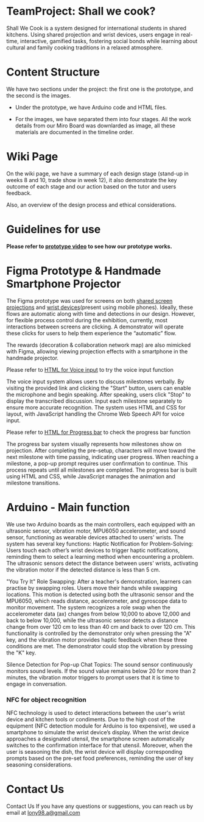 # TeamProject: Shall we cook?

Shall We Cook is a system designed for international students in shared kitchens. Using shared projection and wrist devices, users engage in real-time, interactive, gamified tasks, fostering social bonds while learning about cultural and family cooking traditions in a relaxed atmosphere.

# Content Structure
We have two sections under the project: the first one is the prototype, and the second is the images.

* Under the prototype, we have Arduino code and HTML files.

* For the images, we have separated them into four stages. All the work details from our Miro Board was downlarded as image, all these materials are documented in the timeline order.

# Wiki Page
On the wiki page, we have a summary of each design stage (stand-up in weeks 8 and 10, trade show in week 12), it also demonstrate the key outcome of each stage and our action based on the tutor and users feedback. 

Also, an overview of the design process and ethical considerations.

# Guidelines for use
**Please refer to [prototype video](https://youtu.be/z_AU-Dssteg?si=0W-s1Vil3uGfOGYu) to see how our prototype works.**

# Figma Prototype & Handmade Smartphone Projector

The Figma prototype was used for screens on both [shared screen projections](https://www.figma.com/proto/X5FIVdsP2S1bFrMx241lQ5/DECO3500-Progress-UI---Final-ver?page-id=0%3A1&node-id=2346-28127&node-type=canvas&viewport=275%2C179%2C0.06&t=uFzhnjl240XGxJ4u-1&scaling=contain&content-scaling=fixed&starting-point-node-id=2346%3A28127) and [wrist devices](https://www.figma.com/proto/X5FIVdsP2S1bFrMx241lQ5/DECO3500-Progress-UI---Final-ver?page-id=2001%3A33042&node-id=2001-33126&node-type=canvas&viewport=350%2C179%2C0.1&t=2iDlnNfuYctNtXDj-1&scaling=scale-down&content-scaling=fixed&starting-point-node-id=2001%3A33126)(present using mobile phones). Ideally, these flows are automatic along with time and detections in our design. However, for flexible process control during the exhibition, currently, most interactions between screens are clicking. A demonstrator will operate these clicks for users to help them experience the “automatic” flow.

The rewards (decoration & collaboration network map) are also mimicked with Figma, allowing viewing projection effects with a smartphone in the handmade projector. 


Please refer to [HTML for Voice input](https://lightskyblue.github.io/ShallWeCook/voice.html) to try the voice input function

The voice input system allows users to discuss milestones verbally. By visiting the provided link and clicking the "Start" button, users can enable the microphone and begin speaking. After speaking, users click "Stop" to display the transcribed discussion. Input each milestone separately to ensure more accurate recognition. The system uses HTML and CSS for layout, with JavaScript handling the Chrome Web Speech API for voice input.


Please refer to [HTML for Progress bar](https://lightskyblue.github.io/ShallWeCook/progress_bar.html) to check the progress bar function

The progress bar system visually represents how milestones show on projection. After completing the pre-setup, characters will move toward the next milestone with time passing, indicating user progress. When reaching a milestone, a pop-up prompt requires user confirmation to continue. This process repeats until all milestones are completed. The progress bar is built using HTML and CSS, while JavaScript manages the animation and milestone transitions.


# Arduino - Main function 
We use two Arduino boards as the main controllers, each equipped with an ultrasonic sensor, vibration motor, MPU6050 accelerometer, and sound sensor, functioning as wearable devices attached to users' wrists. The system has several key functions:
Haptic Notification for Problem-Solving: Users touch each other’s wrist devices to trigger haptic notifications, reminding them to select a learning method when encountering a problem. The ultrasonic sensors detect the distance between users' wrists, activating the vibration motor if the detected distance is less than 5 cm.

"You Try It" Role Swapping: After a teacher's demonstration, learners can practise by swapping roles. Users move their hands while swapping locations. This motion is detected using both the ultrasonic sensor and the MPU6050, which reads distance, accelerometer, and gyroscope data to monitor movement. The system recognizes a role swap when the accelerometer data (ax) changes from below 10,000 to above 12,000 and back to below 10,000, while the ultrasonic sensor detects a distance change from over 120 cm to less than 40 cm and back to over 120 cm. This functionality is controlled by the demonstrator only when pressing the "A" key, and the vibration motor provides haptic feedback when these three conditions are met. The demonstrator could stop the vibration by pressing the "K" key.

Silence Detection for Pop-up Chat Topics: The sound sensor continuously monitors sound levels. If the sound value remains below 20 for more than 2 minutes, the vibration motor triggers to prompt users that it is time to engage in conversation.

### NFC for object recognition ###
NFC technology is used to detect interactions between the user's wrist device and kitchen tools or condiments. Due to the high cost of the equipment (NFC detection module for Arduino is too expensive), we used a smartphone to simulate the wrist device’s display. When the wrist device approaches a designated utensil, the smartphone screen automatically switches to the confirmation interface for that utensil. Moreover, when the user is seasoning the dish, the wrist device will display corresponding prompts based on the pre-set food preferences, reminding the user of key seasoning considerations. 

# Contact Us
Contact Us
If you have any questions or suggestions, you can reach us by email at lony98.a@gmail.com
